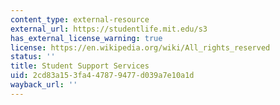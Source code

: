 ```yaml
---
content_type: external-resource
external_url: https://studentlife.mit.edu/s3
has_external_license_warning: true
license: https://en.wikipedia.org/wiki/All_rights_reserved
status: ''
title: Student Support Services
uid: 2cd83a15-3fa4-4787-9477-d039a7e10a1d
wayback_url: ''
---
```

